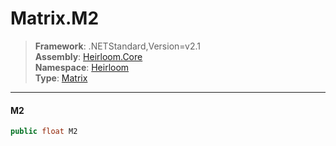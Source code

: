 # Matrix.M2

> **Framework**: .NETStandard,Version=v2.1  
> **Assembly**: [Heirloom.Core][0]  
> **Namespace**: [Heirloom][0]  
> **Type**: [Matrix][1]  

--------------------------------------------------------------------------------

#### M2

```cs
public float M2
```

[0]: ..\Heirloom.Core.md
[1]: Heirloom.Matrix.md
